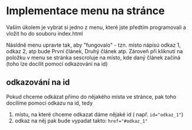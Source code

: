 # Implementace menu na stránce
Vaším úkolem je vybrat si jedno z menu, které jste předtím programovali a vložit ho do souboru index.html

Násldně menu upravte tak, aby "fungovalo" - tzn. místo nápisú odkaz 1, odkaz 2, atp bude První článek, Druhý článek atp. Zároveň při kliknutí na položku v menu se stránka sescroluje na místo, kde daný článek začíná (toho lze docílit pomocí odkazování na id)

## odkazování na id
Pokud chceme odkázat přímo do nějakého místa ve stránce, pak toho docílíme pomocí odkazu na id, tedy
1. místu, na které chceme odkazat dáme nějaké id ( např. `id="odkaz_1"`)
2. odkaz na něj pak bude vypadat takto: `href="#odkaz_1"`
